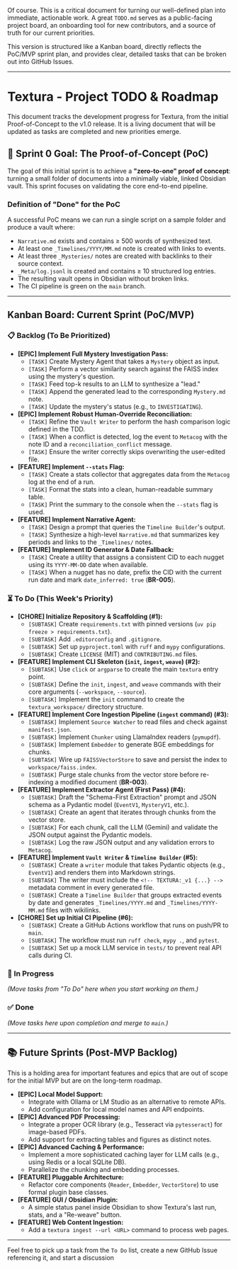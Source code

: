 Of course. This is a critical document for turning our well-defined plan into immediate, actionable work. A great `TODO.md` serves as a public-facing project board, an onboarding tool for new contributors, and a source of truth for our current priorities.

This version is structured like a Kanban board, directly reflects the PoC/MVP sprint plan, and provides clear, detailed tasks that can be broken out into GitHub Issues.

---

# Textura - Project TODO & Roadmap

This document tracks the development progress for Textura, from the initial Proof-of-Concept to the v1.0 release. It is a living document that will be updated as tasks are completed and new priorities emerge.

## 🎯 Sprint 0 Goal: The Proof-of-Concept (PoC)

The goal of this initial sprint is to achieve a **"zero-to-one" proof of concept**: turning a small folder of documents into a minimally viable, linked Obsidian vault. This sprint focuses on validating the core end-to-end pipeline.

### Definition of "Done" for the PoC

A successful PoC means we can run a single script on a sample folder and produce a vault where:
- `Narrative.md` exists and contains ≥ 500 words of synthesized text.
- At least one `_Timelines/YYYY/MM.md` note is created with links to events.
- At least three `_Mysteries/` notes are created with backlinks to their source context.
- `_Meta/log.jsonl` is created and contains ≥ 10 structured log entries.
- The resulting vault opens in Obsidian without broken links.
- The CI pipeline is green on the `main` branch.

---

##  Kanban Board: Current Sprint (PoC/MVP)

### 📋 Backlog (To Be Prioritized)

*   **[EPIC] Implement Full Mystery Investigation Pass:**
    -   `[TASK]` Create Mystery Agent that takes a `Mystery` object as input.
    -   `[TASK]` Perform a vector similarity search against the FAISS index using the mystery's question.
    -   `[TASK]` Feed top-k results to an LLM to synthesize a "lead."
    -   `[TASK]` Append the generated lead to the corresponding `Mystery.md` note.
    -   `[TASK]` Update the mystery's status (e.g., to `INVESTIGATING`).
*   **[EPIC] Implement Robust Human-Override Reconciliation:**
    -   `[TASK]` Refine the `Vault Writer` to perform the hash comparison logic defined in the TDD.
    *   `[TASK]` When a conflict is detected, log the event to `Metacog` with the note ID and a `reconciliation_conflict` message.
    *   `[TASK]` Ensure the writer correctly skips overwriting the user-edited file.
*   **[FEATURE] Implement `--stats` Flag:**
    -   `[TASK]` Create a stats collector that aggregates data from the `Metacog` log at the end of a run.
    -   `[TASK]` Format the stats into a clean, human-readable summary table.
    -   `[TASK]` Print the summary to the console when the `--stats` flag is used.
*   **[FEATURE] Implement Narrative Agent:**
    -   `[TASK]` Design a prompt that queries the `Timeline Builder`'s output.
    -   `[TASK]` Synthesize a high-level `Narrative.md` that summarizes key periods and links to the `_Timelines/` notes.
*   **[FEATURE] Implement ID Generator & Date Fallback:**
    -   `[TASK]` Create a utility that assigns a consistent CID to each nugget using its `YYYY-MM-DD` date when available.
    -   `[TASK]` When a nugget has no date, prefix the CID with the current run date and mark `date_inferred: true` (**BR-005**).

### ⏳ To Do (This Week's Priority)

*   **[CHORE] Initialize Repository & Scaffolding (#1):**
    -   `[SUBTASK]` Create `requirements.txt` with pinned versions (`uv pip freeze > requirements.txt`).
    -   `[SUBTASK]` Add `.editorconfig` and `.gitignore`.
    -   `[SUBTASK]` Set up `pyproject.toml` with `ruff` and `mypy` configurations.
    -   `[SUBTASK]` Create `LICENSE` (MIT) and `CONTRIBUTING.md` files.
*   **[FEATURE] Implement CLI Skeleton (`init`, `ingest`, `weave`) (#2):**
    -   `[SUBTASK]` Use `click` or `argparse` to create the main `textura` entry point.
    -   `[SUBTASK]` Define the `init`, `ingest`, and `weave` commands with their core arguments (`--workspace`, `--source`).
    -   `[SUBTASK]` Implement the `init` command to create the `textura_workspace/` directory structure.
*   **[FEATURE] Implement Core Ingestion Pipeline (`ingest` command) (#3):**
    -   `[SUBTASK]` Implement `Source Watcher` to read files and check against `manifest.json`.
    -   `[SUBTASK]` Implement `Chunker` using LlamaIndex readers (`pymupdf`).
    -   `[SUBTASK]` Implement `Embedder` to generate BGE embeddings for chunks.
    -   `[SUBTASK]` Wire up `FAISSVectorStore` to save and persist the index to `workspace/faiss.index`.
    -   `[SUBTASK]` Purge stale chunks from the vector store before re-indexing a modified document (**BR-003**).
*   **[FEATURE] Implement Extractor Agent (First Pass) (#4):**
    -   `[SUBTASK]` Draft the "Schema-First Extraction" prompt and JSON schema as a Pydantic model (`EventV1`, `MysteryV1`, etc.).
    -   `[SUBTASK]` Create an agent that iterates through chunks from the vector store.
    -   `[SUBTASK]` For each chunk, call the LLM (Gemini) and validate the JSON output against the Pydantic models.
    -   `[SUBTASK]` Log the raw JSON output and any validation errors to `Metacog`.
*   **[FEATURE] Implement `Vault Writer` & `Timeline Builder` (#5):**
    -   `[SUBTASK]` Create a `writer` module that takes Pydantic objects (e.g., `EventV1`) and renders them into Markdown strings.
    -   `[SUBTASK]` The writer must include the `<!-- TEXTURA:_v1 {...} -->` metadata comment in every generated file.
    -   `[SUBTASK]` Create a `Timeline Builder` that groups extracted events by date and generates `_Timelines/YYYY.md` and `_Timelines/YYYY-MM.md` files with wikilinks.
*   **[CHORE] Set up Initial CI Pipeline (#6):**
    -   `[SUBTASK]` Create a GitHub Actions workflow that runs on push/PR to `main`.
    -   `[SUBTASK]` The workflow must run `ruff check`, `mypy .`, and `pytest`.
    -   `[SUBTASK]` Set up a mock LLM service in `tests/` to prevent real API calls during CI.

### 🚧 In Progress

*(Move tasks from "To Do" here when you start working on them.)*

### ✅ Done

*(Move tasks here upon completion and merge to `main`.)*

---

## 📚 Future Sprints (Post-MVP Backlog)

This is a holding area for important features and epics that are out of scope for the initial MVP but are on the long-term roadmap.

*   **[EPIC] Local Model Support:**
    -   Integrate with Ollama or LM Studio as an alternative to remote APIs.
    -   Add configuration for local model names and API endpoints.
*   **[EPIC] Advanced PDF Processing:**
    -   Integrate a proper OCR library (e.g., Tesseract via `pytesseract`) for image-based PDFs.
    -   Add support for extracting tables and figures as distinct notes.
*   **[EPIC] Advanced Caching & Performance:**
    -   Implement a more sophisticated caching layer for LLM calls (e.g., using Redis or a local SQLite DB).
    -   Parallelize the chunking and embedding processes.
*   **[FEATURE] Pluggable Architecture:**
    -   Refactor core components (`Reader`, `Embedder`, `VectorStore`) to use formal plugin base classes.
*   **[FEATURE] GUI / Obsidian Plugin:**
    -   A simple status panel inside Obsidian to show Textura's last run, stats, and a "Re-weave" button.
*   **[FEATURE] Web Content Ingestion:**
    -   Add a `textura ingest --url <URL>` command to process web pages.

---

Feel free to pick up a task from the `To Do` list, create a new GitHub Issue referencing it, and start a discussion
